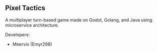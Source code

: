 ## Pixel Tactics
A multiplayer turn-based game made on Godot, Golang, and Java using microservice architecture.

Developers:
- Meervix (Emyr298)
